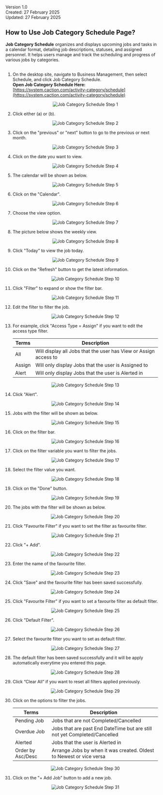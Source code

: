 Version 1.0<br>
Created: 27 February 2025<br>
Updated: 27 February 2025<br>
## How to Use Job Category Schedule Page?

**Job Category Schedule** organizes and displays upcoming jobs and tasks in a calendar format, detailing job descriptions, statuses, and assigned personnel. It helps users manage and track the scheduling and progress of various jobs by categories.<br><br>

1. On the desktop site, navigate to Business Management, then select Schedule, and click Job Category Schedule.<br>
   **Open Job Category Schedule Here:** [https://system.caction.com/activity-category/schedule](https://system.caction.com/activity-category/schedule)<br>

   <p align="center">
      <img src="img2/Job_Category_Schedule_Step_1.png" alt="Job Category Schedule Step 1">
   </p>

2. Click either (a) or (b).

   <p align="center">
      <img src="img2/Job_Category_Schedule_Step_2.png" alt="Job Category Schedule Step 2">
   </p>
  
3. Click on the "previous" or "next" button to go to the previous or next month.

   <p align="center">
      <img src="img2/Job_Category_Schedule_Step_3.png" alt="Job Category Schedule Step 3">
   </p>
   
4. Click on the date you want to view.

   <p align="center">
      <img src="img2/Job_Category_Schedule_Step_4.png" alt="Job Category Schedule Step 4">
   </p>

5. The calendar will be shown as below.

   <p align="center">
      <img src="img2/Job_Category_Schedule_Step_5.png" alt="Job Category Schedule Step 5">
   </p>

6. Click on the "Calendar".

   <p align="center">
      <img src="img2/Job_Category_Schedule_Step_6.png" alt="Job Category Schedule Step 6">
   </p>
  
7. Choose the view option.

   <p align="center">
      <img src="img2/Job_Category_Schedule_Step_7.png" alt="Job Category Schedule Step 7">
   </p>
  
8. The picture below shows the weekly view.

   <p align="center">
      <img src="img2/Job_Category_Schedule_Step_8.png" alt="Job Category Schedule Step 8">
   </p>
  
9. Click "Today" to view the job today.

   <p align="center">
      <img src="img2/Job_Category_Schedule_Step_9.png" alt="Job Category Schedule Step 9">
   </p>
  
10. Click on the "Refresh" button to get the latest information. 

    <p align="center">
      <img src="img2/Job_Category_Schedule_Step_10.png" alt="Job Category Schedule Step 10">
    </p>

11. Click "Filter" to expand or show the filter bar.

    <p align="center">
      <img src="img2/Job_Category_Schedule_Step_11.png" alt="Job Category Schedule Step 11">
    </p>
  
12. Edit the filter to filter the job.

    <p align="center">
      <img src="img2/Job_Category_Schedule_Step_12.png" alt="Job Category Schedule Step 12">
    </p>
  
13. For example, click "Access Type = Assign" if you want to edit the access type filter.

    | Terms | Description |
    |-------|-------------|
    | All | Will display all Jobs that the user has View or Assign access to |
    | Assign | Will only display Jobs that the user is Assigned to |
    | Alert | Will only display Jobs that the user is Alerted in |

    <p align="center">
      <img src="img2/Job_Category_Schedule_Step_13.png" alt="Job Category Schedule Step 13">
    </p>

14. Click "Alert".

    <p align="center">
      <img src="img2/Job_Category_Schedule_Step_14.png" alt="Job Category Schedule Step 14">
    </p>
  
15. Jobs with the filter will be shown as below.

    <p align="center">
      <img src="img2/Job_Category_Schedule_Step_15.png" alt="Job Category Schedule Step 15">
    </p>
  
16. Click on the filter bar.

    <p align="center">
      <img src="img2/Job_Category_Schedule_Step_16.png" alt="Job Category Schedule Step 16">
    </p>  

17. Click on the filter variable you want to filter the jobs.
    
    <p align="center">
      <img src="img2/Job_Category_Schedule_Step_17.png" alt="Job Category Schedule Step 17">
    </p>  

18. Select the filter value you want.
    
    <p align="center">
      <img src="img2/Job_Category_Schedule_Step_18.png" alt="Job Category Schedule Step 18">
    </p>
  
19. Click on the "Done" button.

    <p align="center">
      <img src="img2/Job_Category_Schedule_Step_19.png" alt="Job Category Schedule Step 19">
    </p>
  
20. The jobs with the filter will be shown as below.

    <p align="center">
      <img src="img2/Job_Category_Schedule_Step_20.png" alt="Job Category Schedule Step 20">
    </p>  

21. Click "Favourite Filter" if you want to set the filter as favourite filter.
    
    <p align="center">
      <img src="img2/Job_Category_Schedule_Step_21.png" alt="Job Category Schedule Step 21">
    </p>  

22. Click "+ Add".
    
    <p align="center">
      <img src="img2/Job_Category_Schedule_Step_22.png" alt="Job Category Schedule Step 22">
    </p>
  
23. Enter the name of the favourite filter.

    <p align="center">
      <img src="img2/Job_Category_Schedule_Step_23.png" alt="Job Category Schedule Step 23">
    </p>
  
24. Click "Save" and the favourite filter has been saved successfully.

    <p align="center">
      <img src="img2/Job_Category_Schedule_Step_24.png" alt="Job Category Schedule Step 24">
    </p>  

25. Click "Favourite Filter" if you want to set a favourite filter as default filter.
    
    <p align="center">
      <img src="img2/Job_Category_Schedule_Step_25.png" alt="Job Category Schedule Step 25">
    </p>  

26. Click "Default Filter".
    
    <p align="center">
      <img src="img2/Job_Category_Schedule_Step_26.png" alt="Job Category Schedule Step 26">
    </p>
  
27. Select the favourite filter you want to set as default filter.

    <p align="center">
      <img src="img2/Job_Category_Schedule_Step_27.png" alt="Job Category Schedule Step 27">
    </p>
  
28. The default filter has been saved successfully and it will be apply automatically everytime you entered this page.

    <p align="center">
      <img src="img2/Job_Category_Schedule_Step_28.png" alt="Job Category Schedule Step 28">
    </p>  

29. Click “Clear All” if you want to reset all filters applied previously. 
     
    <p align="center">
      <img src="img2/Job_Category_Schedule_Step_29.png" alt="Job Category Schedule Step 29">
    </p>  

30. Click on the options to filter the jobs.

    | Terms | Description |
    |-------|-------------|
    | Pending Job | Jobs that are not Completed/Cancelled |
    | Overdue Job | Jobs that are past End DateTime but are still not yet Completed/Cancelled |
    | Alerted | Jobs that the user is Alerted in |
    | Order by Asc/Desc | Arrange Jobs by when it was created. Oldest to Newest or vice versa |

    <p align="center">
      <img src="img2/Job_Category_Schedule_Step_30.png" alt="Job Category Schedule Step 30">
    </p>
  
31. Click on the "+ Add Job" button to add a new job.

    <p align="center">
      <img src="img2/Job_Category_Schedule_Step_31.png" alt="Job Category Schedule Step 31">
    </p>
    <br><br>
